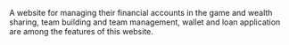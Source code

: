 A website for managing their financial accounts in the game and wealth sharing, team building and team management, wallet and loan application are among the features of this website.
